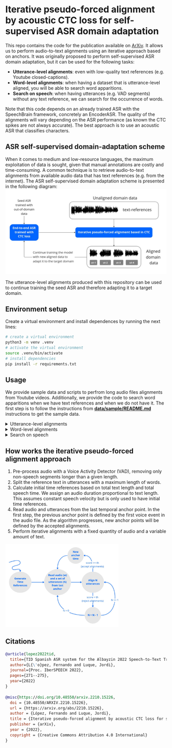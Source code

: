 # Iterative pseudo-forced alignment by acoustic CTC loss for self-supervised ASR domain adaptation

This repo contains the code for the publication available on [ArXiv](https://arxiv.org/abs/2210.15226). It allows us to perform audio-to-text alignments using an iterative approach based on anchors. It was originally proposed to perform self-supervised ASR domain adaptation, but it can be used for the following tasks:
- **Utterance-level alignments**: even with low-quality text references (e.g. Youtube closed-captions).
- **Word-level alignments**: when having a dataset that is utterance-level aligned, you will be able to search word apparitions.
- **Search on speech**: when having utterances (e.g. VAD segments) without any text reference, we can search for the occurrence of words.

Note that this code depends on an already trained ASR with the SpeechBrain framework, concretely an EncoderASR. The quality of the alignments will vary depending on the ASR performance (as known the CTC spikes are not always accurate). The best approach is to use an acoustic ASR that classifies characters.


## ASR self-supervised domain-adaptation scheme
When it comes to medium and low-resource languages, the maximum exploitation of data is sought, given that manual annotations are costly and time-consuming. A common technique is to retrieve audio-to-text alignments from available audio data that has text references (e.g. from the internet). The ASR self-supervised domain adaptation scheme is presented in the following diagram:
<img src="data/img/self-supervised_asr_domain_adaptation.jpg">

The utterance-level alignments produced with this repository can be used to continue training the seed ASR and therefore adapting it to a target domain.

## Environment setup

Create a virtual environment and install dependences by running the next lines:

``` bash
# create a virtual environment
python3 -m venv .venv
# activate the virtual environment
source .venv/bin/activate
# install dependencies
pip install -r requirements.txt
```

## Usage

We provide sample data and scripts to perfrom long audio files alignments from Youtube videos. Additionally, we provide the code to search word apparitions when we have text references and when we do not have it. The first step is to follow the instructions from [**data/sample/README.md**](data/sample/README.md) instructions to get the sample data.

<details><summary>Utterance-level alignments</summary><div>

The bash script <strong>align_utterances.sh</strong> is provided as example to perform audio-to-text alignments of long audio files using text references from Youtube.

Basic configuration of the alignment script is presented next:

```bash
alignment_name="benedetti" # alignment name, comment to use timestamp instead
tsv_path=data/sample/tsv/benedetti.tsv # source file with metadata
merge_files=true # merge aligned files in a single tsv
generate_vad_segments=true # put to false if already generated
generate_stm_results=true # generate stm files from tsv results
n_process=1 # number of processes to perform alignment, numbers bigger than 1 perform parallel alignment
```
</div></details>

<details><summary>Word-level alignments</summary><div>
The bash script <strong>align_words.sh</strong> is provided as example to perform audio-to-text alignments words that appear in utterances. The file <strong>config/words.json</strong> muts contain the wanted words. In this case, we will look for "mi amor" occurences. As it is an array, many words can be aligned.

```json
{
    "words": ["mi amor"]
}
```
Basic configuration of the alignment script is presented next:

```bash
config_file=config/words.json # json config file: contains an array with the wanted words
alignment_name="benedetti_words" # alignment name, comment to use timestamp instead
tsv_path=data/wip_benedetti/results/benedetti_aligned.tsv # source file with metadata
text_column="Transcription" # column name in tsv that contains the utterance text reference
```

</div></details>

<details><summary>Search on speech</summary><div>
TBD
</div></details>


## How works the iterative pseudo-forced alignment approach

1. Pre-process audio with a Voice Activity Detector (VAD), removing only non-speech segments longer than a given length.
2. Split the reference text in utterances with a maximum length of words.
3. Calculate initial time references based on total text length and total speech time. We assign an audio duration proportional
to text length. This assumes constant speech velocity but is only used to have initial time references.
4. Read audio and utterances from the last temporal anchor point. In the first step, the previous anchor point is defined by the first voice event in the audio file. As the algorithm progresses, new anchor points will be defined by the accepted alignments.
5. Perform iterative alignments with a fixed quantity of audio and a variable amount of text.

<img src="data/img/alignment_diagram.jpg" width="70%" height="70%">

## Citations

```bibtex
@article{lopez2022tid,
  title={TID Spanish ASR system for the Albayzin 2022 Speech-to-Text Transcription Challenge},
  author={L{\'o}pez, Fernando and Luque, Jordi},
  journal={Proc. IberSPEECH 2022},
  pages={271--275},
  year={2022}
}

@misc{https://doi.org/10.48550/arxiv.2210.15226,
  doi = {10.48550/ARXIV.2210.15226},
  url = {https://arxiv.org/abs/2210.15226},
  author = {López, Fernando and Luque, Jordi},
  title = {Iterative pseudo-forced alignment by acoustic CTC loss for self-supervised ASR domain adaptation},
  publisher = {arXiv},
  year = {2022},
  copyright = {Creative Commons Attribution 4.0 International}
}

```
